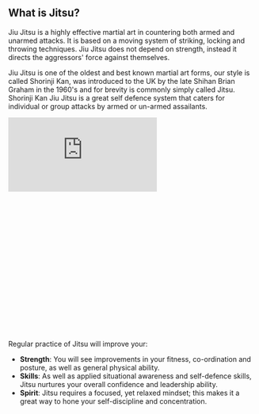 ## What is Jitsu?

Jiu Jitsu is a highly effective martial art in countering both armed and unarmed attacks. It is based on a moving system of striking, locking and throwing techniques. Jiu Jitsu does not depend on strength, instead it directs the aggressors' force against themselves.

Jiu Jitsu is one of the oldest and best known martial art forms, our style is called Shorinji Kan, was introduced to the UK by the late Shihan Brian Graham in the 1960's and for brevity is commonly simply called Jitsu. Shorinji Kan Jiu Jitsu is a great self defence system that caters for individual or group attacks by armed or un-armed assailants.

<!-- Start Youtube video -->
<div class="row"><div class="column large-6 large-offset-3"><div class="iframe_responsive" style="padding-bottom:56.5%;">
<iframe src="https://www.youtube.com/embed/WFGzOGbekWw?autoplay=1" frameborder="0" allowfullscreen=""></iframe>
</div></div></div>
<!-- End Youtube video -->

Regular practice of Jitsu will improve your:
* **Strength**: You will see improvements in your fitness, co-ordination and posture, as well as general physical ability.
* **Skills**: As well as applied situational awareness and self-defence skills, Jitsu nurtures your overall confidence and leadership ability.
* **Spirit**: Jitsu requires a focused, yet relaxed mindset; this makes it a great way to hone your self-discipline and concentration.
